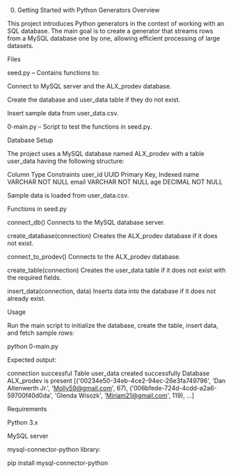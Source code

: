 0. Getting Started with Python Generators
Overview

This project introduces Python generators in the context of working with an SQL database. The main goal is to create a generator that streams rows from a MySQL database one by one, allowing efficient processing of large datasets.

Files

seed.py – Contains functions to:

Connect to MySQL server and the ALX_prodev database.

Create the database and user_data table if they do not exist.

Insert sample data from user_data.csv.

0-main.py – Script to test the functions in seed.py.

Database Setup

The project uses a MySQL database named ALX_prodev with a table user_data having the following structure:

Column	Type	Constraints
user_id	UUID	Primary Key, Indexed
name	VARCHAR	NOT NULL
email	VARCHAR	NOT NULL
age	DECIMAL	NOT NULL

Sample data is loaded from user_data.csv.

Functions in seed.py

connect_db()
Connects to the MySQL database server.

create_database(connection)
Creates the ALX_prodev database if it does not exist.

connect_to_prodev()
Connects to the ALX_prodev database.

create_table(connection)
Creates the user_data table if it does not exist with the required fields.

insert_data(connection, data)
Inserts data into the database if it does not already exist.

Usage

Run the main script to initialize the database, create the table, insert data, and fetch sample rows:

python 0-main.py


Expected output:

connection successful
Table user_data created successfully
Database ALX_prodev is present
[('00234e50-34eb-4ce2-94ec-26e3fa749796', 'Dan Altenwerth Jr.', 'Molly59@gmail.com', 67),
 ('006bfede-724d-4cdd-a2a6-59700f40d0da', 'Glenda Wisozk', 'Miriam21@gmail.com', 119),
 ...]

Requirements

Python 3.x

MySQL server

mysql-connector-python library:

pip install mysql-connector-python
